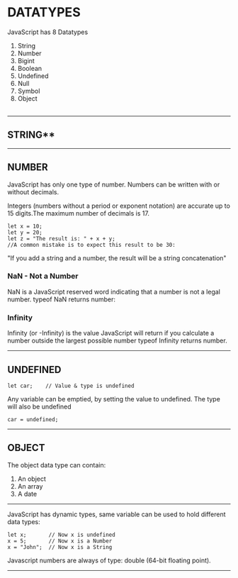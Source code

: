 # DATATYPES
JavaScript has 8 Datatypes
1. String
2. Number
3. Bigint
4. Boolean
5. Undefined
6. Null
7. Symbol
8. Object
<br><br>

---
## STRING**

---
## NUMBER

JavaScript has only one type of number. Numbers can be written with or without decimals.

Integers (numbers without a period or exponent notation) are accurate up to 15 digits.The maximum number of decimals is 17.


    let x = 10;
    let y = 20;
    let z = "The result is: " + x + y;
    //A common mistake is to expect this result to be 30:

"If you add a string and a number, the result will be a string concatenation"

### NaN - Not a Number
NaN is a JavaScript reserved word indicating that a number is not a legal number.
typeof NaN returns number:

### Infinity
Infinity (or -Infinity) is the value JavaScript will return if you calculate a number outside the largest possible number
typeof Infinity returns number.

---
## UNDEFINED

    let car;    // Value & type is undefined

Any variable can be emptied, by setting the value to undefined. The type will also be undefined

    car = undefined;

---
## OBJECT
The object data type can contain:

1. An object
2. An array
3. A date

---

JavaScript has dynamic types, same variable can be used to hold different data types:

    let x;       // Now x is undefined
    x = 5;       // Now x is a Number
    x = "John";  // Now x is a String


Javascript numbers are always of type:
double (64-bit floating point).


---